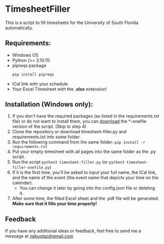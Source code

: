 # TimesheetFiller
This is a script to fill timesheets for the University of South Florida automatically.

## Requirements:
  - Windows OS
  - Python (>= 3.10.11)
  - pipreqs package
    ```bash
    pip install pipreqs
    ```
  - ICal link with your schedule
  - Your Excel Timesheet with the **.xlsx** extension!
## Installation (Windows only):
  1. If you don't have the required packages (as listed in the requirements.txt file) or do not want to install them, you can [download](https://github.com/NemGam/TimesheetFiller/releases/tag/v1.1) the *-onefile version of the script. (Skip to step 4)
  2. Clone the repository or download timesheet-filler.py and requirements.txt into some folder.
  3. Run the following command from the same folder:
    ```pip install -r requirements.txt```
  4. Put your empty timesheet with all pages into the same folder as the .py script.
  5. Run the script
    ```python3 timesheet-filler.py```
     (or ```python3 timesheet-filler-onefile.py```)
  6. If it is the first time, you'll be asked to input your full name, the ICal link, and the name of the event (the event name that depicts your time on the calendar).
     - You can change it later by going into the config.json file or deleting it.
  7. After some time, the filled Excel sheet and the .pdf file will be generated. **Make sure that it fills your time properly!**

## Feedback
If you have any additional ideas or feedback, feel free to send me a message at nebuglaz@gmail.com
